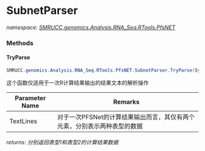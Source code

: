 ﻿# SubnetParser
_namespace: [SMRUCC.genomics.Analysis.RNA_Seq.RTools.PfsNET](./index.md)_





### Methods

#### TryParse
```csharp
SMRUCC.genomics.Analysis.RNA_Seq.RTools.PfsNET.SubnetParser.TryParse(System.String[])
```
这个函数仅适用于一次R计算结果输出的结果文本的解析操作

|Parameter Name|Remarks|
|--------------|-------|
|TextLines|对于一次PFSNet的计算结果输出而言，其仅有两个元素，分别表示两种表型的数据|


_returns: 分别返回表型1和表型2的计算结果数据_


